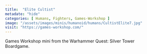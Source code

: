```yaml
---
title:  "Elite Cultist"
metadate: "hide"
categories: [ Humans, Fighters, Games-Workshop ]
image: "/assets/images/minis/humanoid/humans/CultistElite7.jpg"
visit: "https://games-workshop.com/"
---
```

Games Workshop mini from the Warhammer Quest: Silver Tower Boardgame.